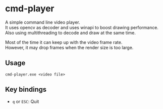 # cmd-player

A simple command line video player.   
It uses opencv as decoder and uses winapi to boost drawing performance.  
Also using multithreading to decode and draw at the same time.

Most of the time it can keep up with the video frame rate.  
However, it may drop frames when the render size is too large.

## Usage
```shell
cmd-player.exe <video file>
```

## Key bindings
- `q` or `ESC`: Quit
